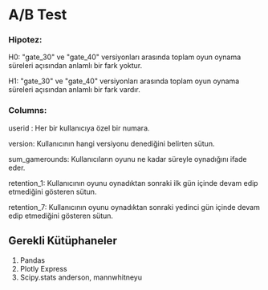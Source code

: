 # A/B Test
### Hipotez:

H0: "gate_30" ve "gate_40" versiyonları arasında toplam oyun oynama süreleri açısından anlamlı bir fark yoktur.

H1: "gate_30" ve "gate_40" versiyonları arasında toplam oyun oynama süreleri açısından anlamlı bir fark vardır.

### Columns:

userid : Her bir kullanıcıya özel bir numara.

version: Kullanıcının hangi versiyonu denediğini belirten sütun.

sum_gamerounds: Kullanıcıların oyunu ne kadar süreyle oynadığını ifade eder.

retention_1: Kullanıcının oyunu oynadıktan sonraki ilk gün içinde devam edip etmediğini gösteren sütun.

retention_7: Kullanıcının oyunu oynadıktan sonraki yedinci gün içinde devam edip etmediğini gösteren sütun. 

## Gerekli Kütüphaneler
1. Pandas
2. Plotly Express
3. Scipy.stats anderson, mannwhitneyu

